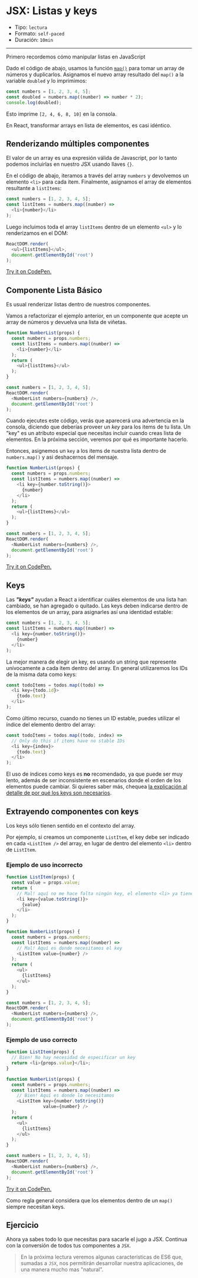 # JSX: Listas y keys

* Tipo: `lectura`
* Formato: `self-paced`
* Duración: `10min`

***

Primero recordemos cómo manipular listas en JavaScript

Dado el código de abajo, usamos la función [`map()`](https://developer.mozilla.org/es/docs/Web/JavaScript/Referencia/Objetos_globales/Array/map)
para tomar un array de números y duplicarlos. Asignamos el nuevo array resultado
del `map()` a la variable `doubled` y lo imprimimos:

```js
const numbers = [1, 2, 3, 4, 5];
const doubled = numbers.map((number) => number * 2);
console.log(doubled);
```

Esto imprime `[2, 4, 6, 8, 10]` en la consola.

En React, transformar arrays en lista de elementos, es casi idéntico.

## Renderizando múltiples componentes

El valor de un array es una expresión válida de Javascript, por lo tanto podemos
incluirlas en nuestro JSX usando llaves `{}`.

En el código de abajo, iteramos a través del array `numbers` y devolvemos un
elemento `<li>` para cada item. Finalmente, asignamos el array de elementos
resultante a `listItems`:

```js
const numbers = [1, 2, 3, 4, 5];
const listItems = numbers.map((number) =>
  <li>{number}</li>
);
```

Luego incluimos toda el array `listItems` dentro de un elemento `<ul>` y lo
renderizamos en el DOM:

```js
ReactDOM.render(
  <ul>{listItems}</ul>,
  document.getElementById('root')
);
```

[Try it on CodePen.](https://codepen.io/gaearon/pen/GjPyQr?editors=0011)

## Componente Lista Básico

Es usual renderizar listas dentro de nuestros componentes.

Vamos a refactorizar el ejemplo anterior, en un componente que acepte un array
de números y devuelva una lista de viñetas.

```js
function NumberList(props) {
  const numbers = props.numbers;
  const listItems = numbers.map((number) =>
    <li>{number}</li>
  );
  return (
    <ul>{listItems}</ul>
  );
}

const numbers = [1, 2, 3, 4, 5];
ReactDOM.render(
  <NumberList numbers={numbers} />,
  document.getElementById('root')
);
```

Cuando ejecutes este código, verás que aparecerá una advertencia en la consola,
diciendo que deberías proveer un *key* para los items de tu lista. Un "key" es
un atributo especial que necesitas incluir cuando creas lista de elementos. En
la próxima sección, veremos por qué es importante hacerlo.

Entonces, asignemos un `key` a los items de nuestra lista dentro de
`numbers.map()` y asi deshacernos del mensaje.

```js
function NumberList(props) {
  const numbers = props.numbers;
  const listItems = numbers.map((number) =>
    <li key={number.toString()}>
      {number}
    </li>
  );
  return (
    <ul>{listItems}</ul>
  );
}

const numbers = [1, 2, 3, 4, 5];
ReactDOM.render(
  <NumberList numbers={numbers} />,
  document.getElementById('root')
);
```

[Try it on CodePen.](https://codepen.io/gaearon/pen/jrXYRR?editors=0011)

## Keys

Las ***"keys"*** ayudan a React a identificar cuáles elementos de una lista han
cambiado, se han agregado o quitado. Las keys deben indicarse dentro de los
elementos de un array, para asignarles así una identidad estable:

```js
const numbers = [1, 2, 3, 4, 5];
const listItems = numbers.map((number) =>
  <li key={number.toString()}>
    {number}
  </li>
);
```

La mejor manera de elegir un key, es usando un string que represente
unívocamente a cada ítem dentro del array. En general utilizaremos los IDs de la
misma data como keys:

```js
const todoItems = todos.map((todo) =>
  <li key={todo.id}>
    {todo.text}
  </li>
);
```

Como último recurso, cuando no tienes un ID estable, puedes utilizar el índice
del elemento dentro del array:

```js
const todoItems = todos.map((todo, index) =>
  // Only do this if items have no stable IDs
  <li key={index}>
    {todo.text}
  </li>
);
```

El uso de índices como keys es **no** recomendado, ya que puede ser muy lento,
además de ser inconsistente en escenarios donde el orden de los elementos puede
cambiar. Si quieres saber más, chequea
[la explicación al detalle de por qué los keys son necesarios](https://facebook.github.io/react/docs/reconciliation.html#recursing-on-children).

## Extrayendo componentes con keys

Los keys sólo tienen sentido en el contexto del array.

Por ejemplo, si creamos un componente `ListItem`, el key debe ser indicado en
cada `<ListItem />` del array, en lugar de dentro del elemento `<li>` dentro de
`ListItem`.

### Ejemplo de uso incorrecto

```js
function ListItem(props) {
  const value = props.value;
  return (
    // Mal! aquí no me hace falta ningún key, el elemento <li> ya tiene una identidad
    <li key={value.toString()}>
      {value}
    </li>
  );
}

function NumberList(props) {
  const numbers = props.numbers;
  const listItems = numbers.map((number) =>
    // Mal! Aquí es donde necesitamos el key
    <ListItem value={number} />
  );
  return (
    <ul>
      {listItems}
    </ul>
  );
}

const numbers = [1, 2, 3, 4, 5];
ReactDOM.render(
  <NumberList numbers={numbers} />,
  document.getElementById('root')
);
```

### Ejemplo de uso correcto

```js
function ListItem(props) {
  // Bien! No hay necesidad de especificar un key
  return <li>{props.value}</li>;
}

function NumberList(props) {
  const numbers = props.numbers;
  const listItems = numbers.map((number) =>
    // Bien! Aquí es donde lo necesitamos
    <ListItem key={number.toString()}
              value={number} />
  );
  return (
    <ul>
      {listItems}
    </ul>
  );
}

const numbers = [1, 2, 3, 4, 5];
ReactDOM.render(
  <NumberList numbers={numbers} />,
  document.getElementById('root')
);
```

[Try it on CodePen.](https://codepen.io/rthor/pen/QKzJKG?editors=0010)

Como regla general considera que los elementos dentro de un `map()` siempre
necesitan keys.

## Ejercicio

Ahora ya sabes todo lo que necesitas para sacarle el jugo a JSX. Continua con la
conversión de todos tus componentes a `JSX`.

> En la próxima lectura veremos algunas características de ES6 que, sumadas a
`JSX`, nos permitirán desarrollar nuestra aplicaciones, de una manera mucho mas
"natural".
